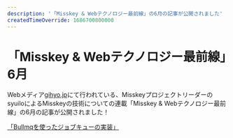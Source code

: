```yaml
---
description: '「Misskey & Webテクノロジー最前線」の6月の記事が公開されました'
createdTimeOverride: 1686700800000
---
```


# 「Misskey & Webテクノロジー最前線」6月

Webメディア[gihyo.jp](https://gihyo.jp/)にて行われている、MisskeyプロジェクトリーダーのsyuiloによるMisskeyの技術についての連載「Misskey & Webテクノロジー最前線」の6月の記事が公開されました！

[「Bullmqを使ったジョブキューの実装」](https://gihyo.jp/article/2023/06/misskey-04?summary)

